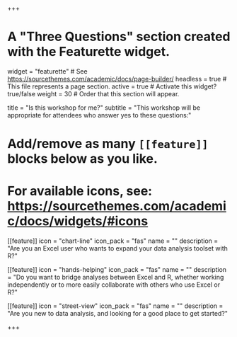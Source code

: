+++
# A "Three Questions" section created with the Featurette widget.
widget = "featurette"  # See https://sourcethemes.com/academic/docs/page-builder/
headless = true  # This file represents a page section.
active = true  # Activate this widget? true/false
weight = 30  # Order that this section will appear.

title = "Is this workshop for me?"
subtitle = "This workshop will be appropriate for attendees who answer yes to these questions:"

# Add/remove as many `[[feature]]` blocks below as you like.
# 
# For available icons, see: https://sourcethemes.com/academic/docs/widgets/#icons

[[feature]]
  icon = "chart-line"
  icon_pack = "fas"
  name = ""
  description = "Are you an Excel user who wants to expand your data analysis toolset with R?"
  
[[feature]]
  icon = "hands-helping"
  icon_pack = "fas"
  name = ""
  description = "Do you want to bridge analyses between Excel and R, whether working independently or to more easily collaborate with others who use Excel or R?" 
  
[[feature]]
  icon = "street-view"
  icon_pack = "fas"
  name = ""
  description = "Are you new to data analysis, and looking for a good place to get started?"

+++
